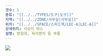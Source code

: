 ```yaml
---
갯수: 1
종류: "[[../../TYPES/도구|도구]]"
지역: "[[../../ZONE/사무실|사무실]]"
위치: "[[../../SPACE/스피드랙/LEC-A|LEC-A]]"
상세위치: 샤오미 박스
설명: 받침대, 육각렌치 등 부품
---
```

![](http://192.168.50.22/devices/240501_IMG_0105.png)
